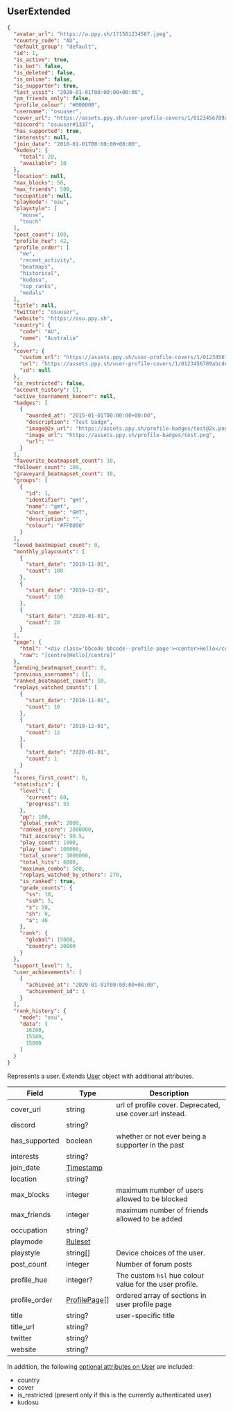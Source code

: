## UserExtended
```json
{
  "avatar_url": "https://a.ppy.sh/1?1501234567.jpeg",
  "country_code": "AU",
  "default_group": "default",
  "id": 1,
  "is_active": true,
  "is_bot": false,
  "is_deleted": false,
  "is_online": false,
  "is_supporter": true,
  "last_visit": "2020-01-01T00:00:00+00:00",
  "pm_friends_only": false,
  "profile_colour": "#000000",
  "username": "osuuser",
  "cover_url": "https://assets.ppy.sh/user-profile-covers/1/0123456789abcdef0123456789abcdef0123456789abcdef0123456789abcdef.jpeg",
  "discord": "osuuser#1337",
  "has_supported": true,
  "interests": null,
  "join_date": "2010-01-01T00:00:00+00:00",
  "kudosu": {
    "total": 20,
    "available": 10
  },
  "location": null,
  "max_blocks": 50,
  "max_friends": 500,
  "occupation": null,
  "playmode": "osu",
  "playstyle": [
    "mouse",
    "touch"
  ],
  "post_count": 100,
  "profile_hue": 42,
  "profile_order": [
    "me",
    "recent_activity",
    "beatmaps",
    "historical",
    "kudosu",
    "top_ranks",
    "medals"
  ],
  "title": null,
  "twitter": "osuuser",
  "website": "https://osu.ppy.sh",
  "country": {
    "code": "AU",
    "name": "Australia"
  },
  "cover": {
    "custom_url": "https://assets.ppy.sh/user-profile-covers/1/0123456789abcdef0123456789abcdef0123456789abcdef0123456789abcdef.jpeg",
    "url": "https://assets.ppy.sh/user-profile-covers/1/0123456789abcdef0123456789abcdef0123456789abcdef0123456789abcdef.jpeg",
    "id": null
  },
  "is_restricted": false,
  "account_history": [],
  "active_tournament_banner": null,
  "badges": [
    {
      "awarded_at": "2015-01-01T00:00:00+00:00",
      "description": "Test badge",
      "image@2x_url": "https://assets.ppy.sh/profile-badges/test@2x.png",
      "image_url": "https://assets.ppy.sh/profile-badges/test.png",
      "url": ""
    }
  ],
  "favourite_beatmapset_count": 10,
  "follower_count": 100,
  "graveyard_beatmapset_count": 10,
  "groups": [
    {
      "id": 1,
      "identifier": "gmt",
      "name": "gmt",
      "short_name": "GMT",
      "description": "",
      "colour": "#FF0000"
    }
  ],
  "loved_beatmapset_count": 0,
  "monthly_playcounts": [
    {
      "start_date": "2019-11-01",
      "count": 100
    },
    {
      "start_date": "2019-12-01",
      "count": 150
    },
    {
      "start_date": "2020-01-01",
      "count": 20
    }
  ],
  "page": {
    "html": "<div class='bbcode bbcode--profile-page'><center>Hello</center></div>",
    "raw": "[centre]Hello[/centre]"
  },
  "pending_beatmapset_count": 0,
  "previous_usernames": [],
  "ranked_beatmapset_count": 10,
  "replays_watched_counts": [
    {
      "start_date": "2019-11-01",
      "count": 10
    },
    {
      "start_date": "2019-12-01",
      "count": 12
    },
    {
      "start_date": "2020-01-01",
      "count": 1
    }
  ],
  "scores_first_count": 0,
  "statistics": {
    "level": {
      "current": 60,
      "progress": 55
    },
    "pp": 100,
    "global_rank": 2000,
    "ranked_score": 2000000,
    "hit_accuracy": 90.5,
    "play_count": 1000,
    "play_time": 100000,
    "total_score": 3000000,
    "total_hits": 6000,
    "maximum_combo": 500,
    "replays_watched_by_others": 270,
    "is_ranked": true,
    "grade_counts": {
      "ss": 10,
      "ssh": 5,
      "s": 50,
      "sh": 0,
      "a": 40
    },
    "rank": {
      "global": 15000,
      "country": 30000
    }
  },
  "support_level": 3,
  "user_achievements": [
    {
      "achieved_at": "2020-01-01T00:00:00+00:00",
      "achievement_id": 1
    }
  ],
  "rank_history": {
    "mode": "osu",
    "data": [
      16200,
      15500,
      15000
    ]
  }
}
```

Represents a user. Extends [User](#user) object with additional attributes.

Field            | Type                               | Description
---------------- | ---------------------------------- | -----------------------------------------------------------
cover_url        | string                             | url of profile cover. Deprecated, use cover.url instead.
discord          | string?                            | |
has_supported    | boolean                            | whether or not ever being a supporter in the past
interests        | string?                            | |
join_date        | [Timestamp](#timestamp)            | |
location         | string?                            | |
max_blocks       | integer                            | maximum number of users allowed to be blocked
max_friends      | integer                            | maximum number of friends allowed to be added
occupation       | string?                            | |
playmode         | [Ruleset](#ruleset)                | |
playstyle        | string[]                           | Device choices of the user.
post_count       | integer                            | Number of forum posts
profile_hue      | integer?                           | The custom `hsl` hue colour value for the user profile.
profile_order    | [ProfilePage](#user-profilepage)[] | ordered array of sections in user profile page
title            | string?                            | user-specific title
title_url        | string?                            | |
twitter          | string?                            | |
website          | string?                            | |

In addition, the following [optional attributes on User](#user-optionalattributes) are included:

- country
- cover
- is_restricted (present only if this is the currently authenticated user)
- kudosu
